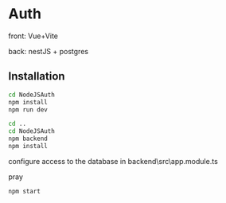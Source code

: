 # Auth
front:
Vue+Vite

back:
nestJS + postgres

## Installation

```bash
cd NodeJSAuth
npm install
npm run dev

cd ..
cd NodeJSAuth
npm backend
npm install

```
configure access to the database in backend\src\app.module.ts

pray

```bash
npm start